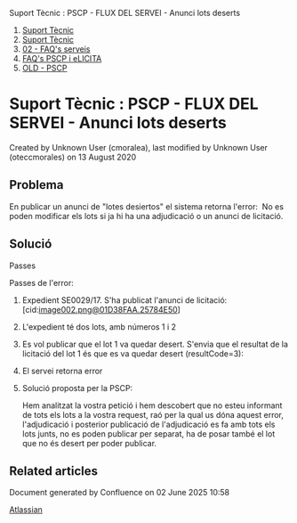Suport Tècnic : PSCP - FLUX DEL SERVEI - Anunci lots deserts  

1.  [Suport Tècnic](index.html)
2.  [Suport Tècnic](13893782.html)
3.  [02 - FAQ's serveis](26313393.html)
4.  [FAQ's PSCP i eLICITA](28705587.html)
5.  [OLD - PSCP](OLD---PSCP_93356826.html)

Suport Tècnic : PSCP - FLUX DEL SERVEI - Anunci lots deserts
============================================================

Created by Unknown User (cmoralea), last modified by Unknown User (oteccmorales) on 13 August 2020

Problema
--------

En publicar un anunci de "lotes desiertos" el sistema retorna l'error:  No es poden modificar els lots si ja hi ha una adjudicació o un anunci de licitació.

Solució
-------

Passes

Passes de l'error:  
  

1.  Expedient SE0029/17. S'ha publicat l'anunci de licitació: \[cid:image002.png@01D38FAA.25784E50\]
2.  L'expedient té dos lots, amb números 1 i 2
3.  Es vol publicar que el lot 1 va quedar desert. S'envia que el resultat de la licitació del lot 1 és que es va quedar desert (resultCode=3):
4.  El servei retorna error  
    
5.  Solució proposta per la PSCP:
    
    Hem analitzat la vostra petició i hem descobert que no esteu informant de tots els lots a la vostra request, raó per la qual us dóna aquest error, l'adjudicació i posterior publicació de l'adjudicació es fa amb tots els lots junts, no es poden publicar per separat, ha de posar també el lot que no és desert per poder publicar.
    
      
      
    

Related articles
----------------

  

Document generated by Confluence on 02 June 2025 10:58

[Atlassian](http://www.atlassian.com/)
